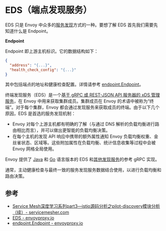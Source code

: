 # EDS（端点发现服务）

EDS 只是 Envoy 中众多的[服务发现](http://www.servicemesher.com/envoy/intro/arch_overview/service_discovery.html)方式的一种。要想了解 EDS 首先我们需要先知道什么是 Endpoint。

**Endpoint**

Endpoint 即上游主机标识。它的数据结构如下：

```json
{
  "address": "{...}",
  "health_check_config": "{...}"
}
```

其中包括端点的地址和健康检查配置。详情请参考 [endpoint.Endpoint](https://www.envoyproxy.io/docs/envoy/latest/api-v2/api/v2/endpoint/endpoint.proto)。

终端发现服务（EDS）是一个[基于 gRPC 或 REST-JSON API 服务器的 xDS 管理服务](https://www.envoyproxy.io/docs/envoy/latest/configuration/overview/v2_overview#config-overview-v2-management-server)，在 Envoy 中用来获取集群成员。集群成员在 Envoy 的术语中被称为“终端”。对于每个集群，Envoy 都会通过发现服务来获取成员的终端。由于以下几个原因，EDS 是首选的服务发现机制：

- Envoy 对每个上游主机都有明确的了解（与通过 DNS 解析的负载均衡进行路由相比而言），并可以做出更智能的负载均衡决策。
- 在每个主机的发现 API 响应中携带的额外属性通知 Envoy 负载均衡权重、金丝雀状态、区域等。这些附加属性在负载均衡、统计信息收集等过程中会被 Envoy 网格全局使用。

Envoy 提供了 [Java](https://github.com/envoyproxy/java-control-plane) 和 [Go](https://github.com/envoyproxy/go-control-plane) 语言版本的 EDS 和[其他发现服务](https://www.envoyproxy.io/docs/envoy/latest/intro/arch_overview/dynamic_configuration#arch-overview-dynamic-config)的参考 gRPC 实现。

通常，主动健康检查与最终一致的服务发现服务数据结合使用，以进行负载均衡和路由决策。

## 参考

- [Service Mesh深度学习系列part3—istio源码分析之pilot-discovery模块分析（续）- servicemesher.com](http://www.servicemesher.com/blog/istio-service-mesh-source-code-pilot-discovery-module-deepin-part2)
- [EDS - envoyproxy.io](https://www.envoyproxy.io/docs/envoy/latest/api-v2/api/v2/eds.proto)
- [endpoint.Endpoint - envoyproxy.io](https://www.envoyproxy.io/docs/envoy/latest/api-v2/api/v2/endpoint/endpoint.proto)